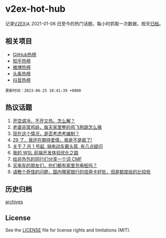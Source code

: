 # v2ex-hot-hub

 记录[V2EX](https://www.v2ex.com/)从 2021-01-06 日至今的热门话题。每小时抓取一次数据，按天[归档](archives)。
 
 ## 相关项目

- [GitHub热榜](https://github.com/lonnyzhang423/github-hot-hub)
- [知乎热榜](https://github.com/lonnyzhang423/zhihu-hot-hub)
- [微博热榜](https://github.com/lonnyzhang423/weibo-hot-hub)
- [头条热榜](https://github.com/lonnyzhang423/toutiao-hot-hub)
- [抖音热榜](https://github.com/lonnyzhang423/douyin-hot-hub)


 `更新时间：2023-06-25 10:41:39 +0800`

## 热议话题

1. [开空调冷，不开又热。怎么解？](https://www.v2ex.com/t/951231)
1. [老婆非常鸡娃，每天家里整的鸡飞狗跳怎么搞](https://www.v2ex.com/t/951211)
1. [现在这个情况，是否考虑考编制？](https://www.v2ex.com/t/951172)
1. [29 了，我还在期待爱情，我是不是疯了!](https://www.v2ex.com/t/951323)
1. [关于 7 月 1 号起, 骑电动车戴头盔, 有几点疑问](https://www.v2ex.com/t/951326)
1. [我的 WSL 前端开发体验优化之路](https://www.v2ex.com/t/951174)
1. [给非外包的同行们分享一个词 CMF](https://www.v2ex.com/t/951178)
1. [买电车的朋友们，你们都有家里充电桩吗？](https://www.v2ex.com/t/951317)
1. [请教个奇怪的问题，国内哪家银行的信用卡好批，但是额度给的比较低](https://www.v2ex.com/t/951180)

## 历史归档

[archives](archives)

## License

See the [LICENSE](LICENSE) file for license rights and limitations (MIT).
